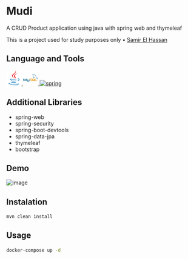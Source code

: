 # Mudi

A CRUD Product application using java with spring web and thymeleaf

This is a project used for study purposes only • [Samir El Hassan](https://github.com/samirelhassann)

## Language and Tools

<p align="left"> <a href="https://www.java.com" target="_blank" rel="noreferrer"> <img src="https://raw.githubusercontent.com/devicons/devicon/master/icons/java/java-original.svg" alt="java" width="40" height="40"/> </a> <a href="https://www.mysql.com/" target="_blank" rel="noreferrer"> <img src="https://raw.githubusercontent.com/devicons/devicon/master/icons/mysql/mysql-original-wordmark.svg" alt="mysql" width="40" height="40"/> </a> <a href="https://spring.io/" target="_blank" rel="noreferrer"> <img src="https://www.vectorlogo.zone/logos/springio/springio-icon.svg" alt="spring" width="40" height="40"/> </a> </p>

## Additional Libraries

- spring-web
- spring-security
- spring-boot-devtools
- spring-data-jpa
- thymeleaf
- bootstrap


## Demo

![image](https://user-images.githubusercontent.com/91634008/206934967-8bef96b0-ed54-44a3-b02d-1cb1737e1d33.png)


## Instalation

```bash
mvn clean install
```

## Usage

```bash
docker-compose up -d
```
